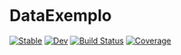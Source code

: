 # DataExemplo

[![Stable](https://img.shields.io/badge/docs-stable-blue.svg)](https://J-AugustoManzano.github.io/DataExemplo.jl/stable/)
[![Dev](https://img.shields.io/badge/docs-dev-blue.svg)](https://J-AugustoManzano.github.io/DataExemplo.jl/dev/)
[![Build Status](https://github.com/J-AugustoManzano/DataExemplo.jl/actions/workflows/CI.yml/badge.svg?branch=master)](https://github.com/J-AugustoManzano/DataExemplo.jl/actions/workflows/CI.yml?query=branch%3Amaster)
[![Coverage](https://codecov.io/gh/J-AugustoManzano/DataExemplo.jl/branch/master/graph/badge.svg)](https://codecov.io/gh/J-AugustoManzano/DataExemplo.jl)
